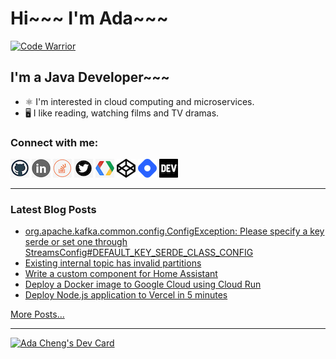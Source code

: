 # Hi~~~ I'm Ada~~~

[![Code Warrior](https://www.codewars.com/users/adafycheng/badges/micro)](https://www.codewars.com/users/adafycheng)

## I'm a Java Developer~~~
+ ⚛️ I'm interested in cloud computing and microservices.
+ 🖥️ I like reading, watching films and TV dramas.


### Connect with me:
[![GitHub](images/github.png)](https://github.com/adafycheng)
[![LinkedIn](images/linkedin.png)](https://linkedin.com/in/adafycheng)
[![Stackoverflow](images/stackoverflow.png)](https://stackoverflow.com/story/adafycheng)
[![Twitter](images/twitter.png)](https://twitter.com/adafycheng)
[![Google Developer](images/gdev.png)](https://g.dev/adafycheng)
[![CodePen](images/codepen.png)](https://codepen.io/adafycheng)
[![HashNode](images/hashnode.png)](https://hashnode.com/@adafycheng)
[![dev.to](images/dev-black.png)](https://dev.to/adafycheng)

---

### Latest Blog Posts
<!-- BLOG-POST-LIST:START -->
- [org.apache.kafka.common.config.ConfigException: Please specify a key serde or set one through StreamsConfig#DEFAULT_KEY_SERDE_CLASS_CONFIG](https://blog.adafycheng.dev/orgapachekafkacommonconfigconfigexception-please-specify-a-key-serde-or-set-one-through-streamsconfigdefaultkeyserdeclassconfig)
- [Existing internal topic has invalid partitions](https://blog.adafycheng.dev/existing-internal-topic-has-invalid-partitions)
- [Write a custom component for Home Assistant](https://blog.adafycheng.dev/write-a-custom-component-for-home-assistant)
- [Deploy a Docker image to Google Cloud using Cloud Run](https://blog.adafycheng.dev/deploy-a-docker-image-to-google-cloud-using-cloud-run)
- [Deploy Node.js application to Vercel in 5 minutes](https://blog.adafycheng.dev/deploy-nodejs-application-to-vercel-in-5-minutes)
<!-- BLOG-POST-LIST:END -->
[More Posts...](https://blog.adafycheng.dev)

---

<a href="https://app.daily.dev/adafycheng"><img src="https://api.daily.dev/devcards/07dbaffb99824d8aa855bd31df8207f2.png?r=btq" width="400" alt="Ada Cheng's Dev Card"/></a>
